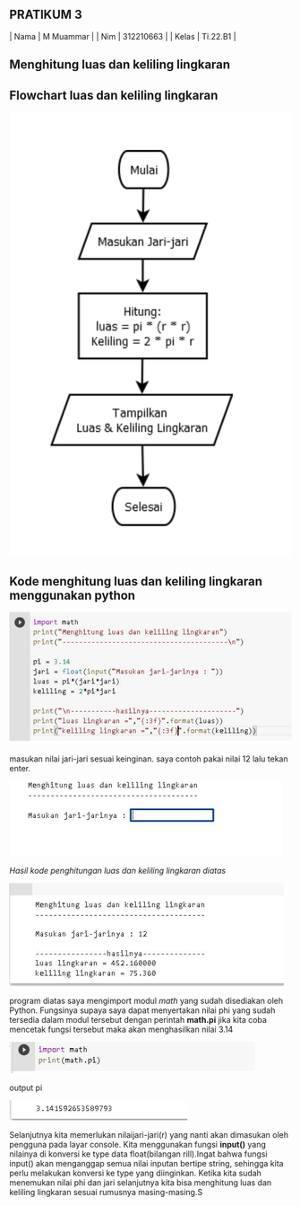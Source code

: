 ## PRATIKUM 3

| Nama  | M Muammar |
| Nim   | 312210663 |
| Kelas | Ti.22.B1  |

## Menghitung luas dan keliling lingkaran

## Flowchart luas dan keliling lingkaran
![image](img/Flowchart.jpg)

## Kode menghitung luas dan keliling lingkaran menggunakan python


![image](img/luas-keliling%20lingkaran.JPG)



masukan nilai jari-jari sesuai keinginan.
saya contoh pakai nilai 12 lalu tekan enter.


![image](img/nilaijari2.JPG)


_Hasil kode penghitungan luas dan keliling lingkaran diatas_


![image](img/output.JPG)


program diatas saya mengimport modul _math_ yang sudah disediakan oleh Python. Fungsinya supaya saya dapat menyertakan nilai phi yang sudah tersedia dalam modul tersebut dengan perintah __math.pi__ jika kita coba mencetak fungsi tersebut maka akan menghasilkan nilai 3.14


![image](img/phi.JPG)

output pi


![image](img/output.phi.JPG)


Selanjutnya kita memerlukan nilaijari-jari(r) yang nanti akan dimasukan oleh pengguna pada layar console. Kita menggunakan fungsi __input()__ yang nilainya di konversi ke type data float(bilangan rill).Ingat bahwa fungsi input() akan menganggap semua nilai inputan bertipe string, sehingga kita perlu melakukan konversi ke type yang diinginkan.
Ketika kita sudah menemukan nilai phi dan jari selanjutnya kita bisa menghitung luas dan keliling lingkaran sesuai rumusnya masing-masing.S
